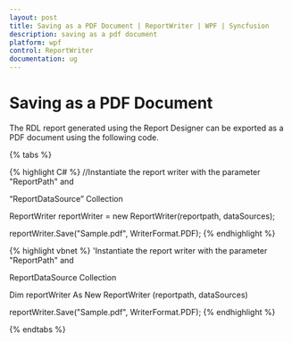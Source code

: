 ```yaml
---
layout: post
title: Saving as a PDF Document | ReportWriter | WPF | Syncfusion
description: saving as a pdf document 
platform: wpf
control: ReportWriter
documentation: ug
---
```


# Saving as a PDF Document 

The RDL report generated using the Report Designer can be exported as a PDF document using the following code.

{% tabs %}

{% highlight C# %}
//Instantiate the report writer with the parameter "ReportPath" and 

“ReportDataSource” Collection

ReportWriter reportWriter = new ReportWriter(reportpath, dataSources);

reportWriter.Save("Sample.pdf", WriterFormat.PDF);
{% endhighlight %}

{% highlight vbnet %}
'Instantiate the report writer with the parameter "ReportPath" and 

ReportDataSource Collection

Dim reportWriter As New ReportWriter (reportpath, dataSources)

reportWriter.Save("Sample.pdf", WriterFormat.PDF);
{% endhighlight %}

{% endtabs %}
